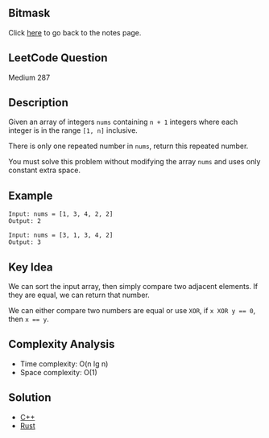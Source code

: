 ## Bitmask
Click [here](../notes.md) to go back to the notes page.

## LeetCode Question
Medium 287

## Description
Given an array of integers `nums` containing `n + 1` integers where each integer is in the range `[1, n]` inclusive.

There is only one repeated number in `nums`, return this repeated number.

You must solve this problem without modifying the array `nums` and uses only constant extra space.

## Example
```
Input: nums = [1, 3, 4, 2, 2]
Output: 2

Input: nums = [3, 1, 3, 4, 2]
Output: 3
```

## Key Idea
We can sort the input array, then simply compare two adjacent elements. If they are equal, we can return that number.

We can either compare two numbers are equal or use `XOR`, if `x XOR y == 0`, then `x == y`.

## Complexity Analysis
- Time complexity: O(n lg n)
- Space complexity: O(1)

## Solution
- [C++](solution.cpp)
- [Rust](./solution.rs)